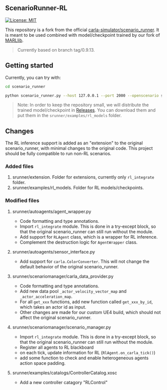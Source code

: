 ## ScenarioRunner-RL

[![License: MIT](https://img.shields.io/badge/License-MIT-yellow.svg)](https://opensource.org/licenses/MIT)

This repository is a fork from the official [carla-simulator/scenario_runner](https://github.com/carla-simulator/scenario_runner). It is meant to be used combined with model/checkpoint trained by our fork of [MARLlib](https://github.com/Morphlng/MARLlib).

> Currently based on branch tag/0.9.13.

## Getting started

Currently, you can try with:

```bash
cd scenario_runner

python scenario_runner.py --host 127.0.0.1 --port 2000 --openscenario srunner/examples/RLTest_Town01.xosc --sync --reloadWorld 
```

> Note: In order to keep the repository small, we will distribute the trained model/checkpoint in [Releases](https://github.com/Morphlng/scenario_runner_rl/releases). You can download them and put them in the `srunner/examples/rl_models` folder.

## Changes

The RL inference support is added as an "extension" to the original scenario_runner, with minimal changes to the original code. This project should be fully compatible to run non-RL scenarios.

### Added files

1. srunner/extension. Folder for extensions, currently only `rl_integrate` folder.
2. srunner/examples/rl_models. Folder for RL models/checkpoints.

### Modified files

1. srunner/autoagents/agent_wrapper.py

   - Code formatting and type annotations.
   - Import `rl_integrate` module. This is done in a try-except block, so that the original scenario_runner can still run without the module.
   - Add support for `RLAgent` class, which is a wrapper for RL inference.
   - Complement the destruction logic for `AgentWrapper` class.
2. srunner/autoagents/sensor_interface.py

   - Add support for `carla.ColorConverter`. This will not change the default behavior of the original scenario_runner.
3. srunner/scenariomanager/carla_data_provider.py

   - Code formatting and type annotations.
   - Add new data pool `_actor_velocity_vector_map` and `_actor_acceleration_map`.
   - For all `get_xxx` functions, add new function called `get_xxx_by_id`, which takes an actor id as input.
   - Other changes are made for our custom UE4 build, which should not affect the original scenario_runner.
4. srunner/scenariomanager/scenario_manager.py

   - Import `rl_integrate` module. This is done in a try-except block, so that the original scenario_runner can still run without the module.
   - Register all agents to RL blackboard
   - on each tick, update information for RL (`RlAgent.on_carla_tick()`)
   - add some function to check and enable heterogeneous agents action space padding.
5. srunner/examples/catalogs/ControllerCatalog.xosc
    - Add a new controller catagory "RLControl"
